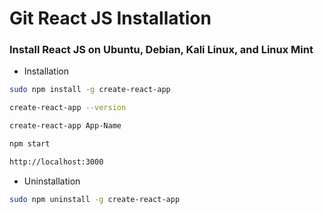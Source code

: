# Git React JS Installation

### Install React JS on Ubuntu, Debian, Kali Linux, and Linux Mint

- Installation

```bash
sudo npm install -g create-react-app
```
```bash
create-react-app --version
```
```bash
create-react-app App-Name
```
```bash
npm start
```
```bash
http://localhost:3000
 ```

- Uninstallation
```bash
sudo npm uninstall -g create-react-app
```